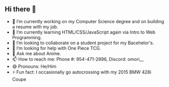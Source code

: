 ## Hi there 👋






- 🔭 I’m currently working on my Computer Science degree and on building a resume with my job.
- 🌱 I’m currently learning HTML/CSS/JavaScript again via Intro to Web Programming.
- 👯 I’m looking to collaborate on a student project for my Bacehelor's.
- 🤔 I’m looking for help with One Piece TCG.
- 💬 Ask me about Anime.
- 📫 How to reach me: Phone #: 954-471-2896, Discord: omori__
- 😄 Pronouns: He/Him
- ⚡ Fun fact: I occasionally go autocrossing with my 2015 BMW 428i Coupe

